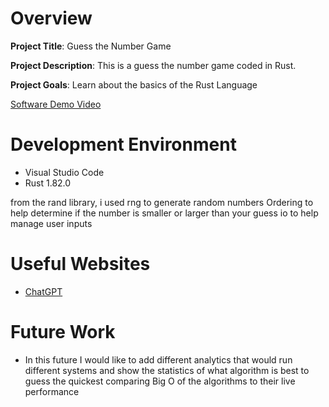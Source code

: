 # Overview

**Project Title**: Guess the Number Game

**Project Description**: This is a guess the number game coded in Rust.

**Project Goals**: Learn about the basics of the Rust Language

[Software Demo Video](https://youtu.be/bU_OULwUKgM)

# Development Environment

* Visual Studio Code
* Rust 1.82.0

from the rand library, i used rng to generate random numbers
Ordering to help determine if the number is smaller or larger than your guess
io to help manage user inputs

# Useful Websites

- [ChatGPT](https://chatgpt.com/)

# Future Work

- In this future I would like to add different analytics that would run different systems and show the statistics of what algorithm is best to guess the quickest comparing Big O of the algorithms to their live performance
